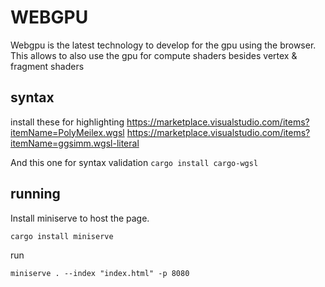 # WEBGPU

Webgpu is the latest technology to develop for the gpu using the browser.
This allows to also use the gpu for compute shaders besides vertex & fragment shaders

## syntax 
install these for highlighting
https://marketplace.visualstudio.com/items?itemName=PolyMeilex.wgsl
https://marketplace.visualstudio.com/items?itemName=ggsimm.wgsl-literal

And this one for syntax validation
```cargo install cargo-wgsl```


## running
Install miniserve to host the page.
```
cargo install miniserve
```

run
```
miniserve . --index "index.html" -p 8080
```